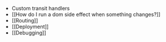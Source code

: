- Custom transit handlers
- [[How do I run a dom side effect when something changes?]]
- [[Routing]]
- [[Deployment]]
- [[Debugging]]